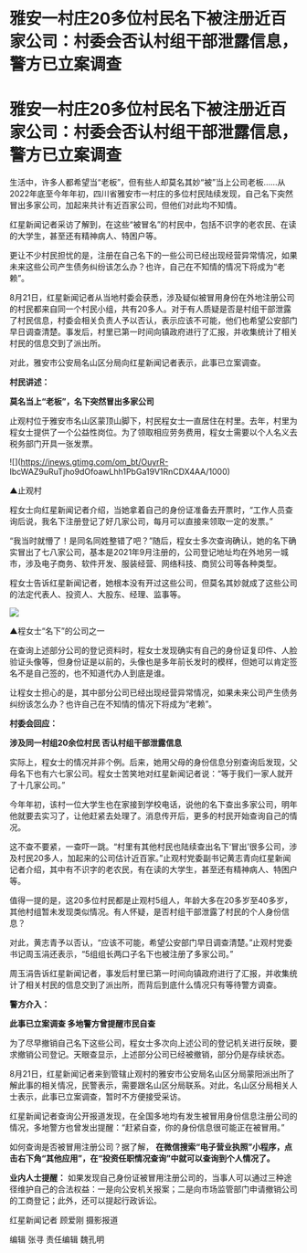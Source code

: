 # 雅安一村庄20多位村民名下被注册近百家公司：村委会否认村组干部泄露信息，警方已立案调查

# 雅安一村庄20多位村民名下被注册近百家公司：村委会否认村组干部泄露信息，警方已立案调查

生活中，许多人都希望当“老板”，但有些人却莫名其妙“被”当上公司老板……从2022年底至今年年初，四川省雅安市一村庄的多位村民陆续发现，自己名下突然冒出多家公司，加起来共计有近百家公司，但他们对此均不知情。

红星新闻记者采访了解到，在这些“被冒名”的村民中，包括不识字的老农民、在读的大学生，甚至还有精神病人、特困户等。

更让不少村民担忧的是，注册在自己名下的一些公司已经出现经营异常情况，如果未来这些公司产生债务纠纷该怎么办？也许，自己在不知情的情况下将成为“老赖”。

8月21日，红星新闻记者从当地村委会获悉，涉及疑似被冒用身份在外地注册公司的村民都来自同一个村民小组，共有20多人。对于有人质疑是否是村组干部泄露了村民信息，村委会相关负责人予以否认，表示应该不可能，他们也希望公安部门早日调查清楚。事发后，村里已第一时间向镇政府进行了汇报，并收集统计了相关村民的信息交到了派出所。

对此，雅安市公安局名山区分局向红星新闻记者表示，此事已立案调查。

**村民讲述：**

**莫名当上“老板”，名下突然冒出多家公司**

止观村位于雅安市名山区蒙顶山脚下，村民程女士一直居住在村里。去年，村里为程女士提供了一个公益性岗位。为了领取相应劳务费用，程女士需要以个人名义去税务部门开具一张发票。

![](https://inews.gtimg.com/om_bt/OuyrR-
IbcWAZ9uRuTjho9dOfoawLhh1PbGa19V1RnCDX4AA/1000)

▲止观村

程女士向红星新闻记者介绍，当她拿着自己的身份证准备去开票时，“工作人员查询后说，我名下注册登记了好几家公司，每月可以直接来领取一定的发票。”

“我当时就懵了！是同名同姓整错了吧？”随后，程女士多次查询确认，她的名下确实冒出了七八家公司，基本是2021年9月注册的，公司登记地址均在外地另一城市，涉及电子商务、软件开发、服装经营、网络科技、商贸公司等各种类型。

程女士告诉红星新闻记者，她根本没有开过这些公司，但莫名其妙就成了这些公司的法定代表人、投资人、大股东、经理、监事等。

![](https://inews.gtimg.com/om_bt/O_OzIvWGpbAWniutN6liHB6oa4KK9VReYtiquDJbp9PCUAA/1000)

▲程女士“名下”的公司之一

在查询上述部分公司的登记资料时，程女士发现确实有自己的身份证复印件、人脸验证头像等，但身份证是以前的，头像也是多年前长发时的模样，但她可以肯定签名不是自己签的，也不知道代办人到底是谁。

让程女士担心的是，其中部分公司已经出现经营异常情况，如果未来公司产生债务纠纷该怎么办？也许自己在不知情的情况下将成为“老赖”。

**村委会回应：**

**涉及同一村组20余位村民 否认村组干部泄露信息**

实际上，程女士的情况并非个例。后来，她用父母的身份信息分别查询后发现，父母名下也有六七家公司。程女士苦笑地对红星新闻记者说：“等于我们一家人就开了十几家公司。”

今年年初，该村一位大学生也在家接到学校电话，说他的名下查出多家公司，明年他就要去实习了，让他赶紧去处理了。消息传开后，更多的村民开始查询自己的情况。

这不查不要紧，一查吓一跳。“村里有其他村民也陆续查出名下‘冒出’很多公司，涉及村民20多人，加起来的公司估计近百家。”止观村党委副书记黄志青向红星新闻记者介绍，其中有不识字的老农民，有在读的大学生，甚至还有精神病人、特困户等。

值得一提的是，这20多位村民都是止观村5组人，年龄大多在20多岁至40多岁，其他村组暂未发现类似情况。有人怀疑，是否村组干部泄露了村民的个人身份信息？

对此，黄志青予以否认，“应该不可能，希望公安部门早日调查清楚。”止观村党委书记周玉涓还表示，“5组组长两口子名下也被注册了多家公司。”

周玉涓告诉红星新闻记者，事发后村里已第一时间向镇政府进行了汇报，并收集统计了相关村民的信息交到了派出所，而背后到底什么情况只有等待警方调查。

**警方介入：**

**此事已立案调查 多地警方曾提醒市民自查**

为了尽早撤销自己名下这些公司，程女士多次向上述公司的登记机关进行反映，要求撤销公司登记。天眼查显示，上述部分公司已经被撤销，部分仍是存续状态。

8月21日，红星新闻记者来到管辖止观村的雅安市公安局名山区分局蒙阳派出所了解此事的相关情况，民警表示，需要跟名山区分局联系。对此，名山区分局相关人士表示，此事已立案调查，暂时不方便接受采访。

红星新闻记者查询公开报道发现，在全国多地均有发生被冒用身份信息注册公司的情况，多地警方也曾发出提醒：“赶紧自查，你的身份信息很可能正在被冒用。”

如何查询是否被冒用注册公司？据了解， **在微信搜索“电子营业执照”小程序，点击右下角“其他应用”，在“投资任职情况查询”中就可以查询到个人情况了。**

**业内人士提醒：**
如果发现自己身份证被冒用注册公司的，当事人可以通过三种途径维护自己的合法权益：一是向公安机关报案；二是向市场监管部门申请撤销公司的工商登记；此外，还可以提起行政诉讼。

红星新闻记者 顾爱刚 摄影报道

编辑 张寻 责任编辑 魏孔明


